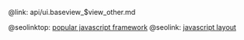 @link: api/ui.baseview_$view_other.md

@seolinktop: [popular javascript framework](https://webix.com)
@seolink: [javascript layout](https://webix.com/widget/layout/)